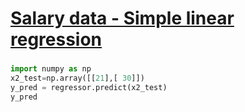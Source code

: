 # [Salary data - Simple linear regression](https://www.kaggle.com/datasets/karthickveerakumar/salary-data-simple-linear-regression/code?select=Salary_Data.csv)

###
```python
import numpy as np
x2_test=np.array([[21],[ 30]])
y_pred = regressor.predict(x2_test)
y_pred
```

